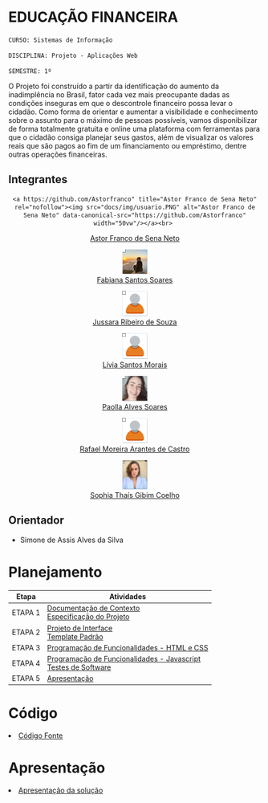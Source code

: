 # EDUCAÇÃO FINANCEIRA

`CURSO: Sistemas de Informação`

`DISCIPLINA: Projeto - Aplicações Web`

`SEMESTRE: 1º`

O Projeto foi construído a partir da identificação do aumento da inadimplência no Brasil, fator cada vez mais preocupante dadas as condições inseguras em que o descontrole financeiro possa levar o cidadão. Como forma de orientar e aumentar a visibilidade e conhecimento sobre o assunto para o máximo de pessoas possíveis, vamos disponibilizar de forma totalmente gratuita e online uma plataforma com ferramentas para que o cidadão consiga planejar seus gastos, além de visualizar os valores reais que são pagos ao fim de um financiamento ou empréstimo, dentre outras operações financeiras.

## Integrantes
<div align="center">

    <a https://github.com/Astorfranco" title="Astor Franco de Sena Neto" rel="nofollow"><img src="docs/img/usuario.PNG" alt="Astor Franco de Sena Neto" data-canonical-src="https://github.com/Astorfranco" width="50vw"/></a><br> 
 <a href="https://github.com/Astorfranco">
      <h>Astor Franco de Sena Neto<h>
       </a>

   
   <a href="https://github.com/fabianass" title="Fabiana Santos Soares" rel="nofollow"><img src="docs/img/fabiana.PNG" alt="Fabiana Santos Soares" data-canonical-src="https://github.com/fabianass" width="50vw"/></a><br> 
 <a href="https://github.com/fabianass">
      <h>Fabiana Santos Soares<h>
       </a>
   
<a href="https://github.com/Juh23" title="Jussara Ribeiro de Souza" rel="nofollow"><img src="docs/img/usuario.PNG" alt="Jussara Ribeiro de Souza" data-canonical-src="https://github.com/Juh23" width="50vw"/></a><br> 
 <a href="https://github.com/Juh23">
      <h>Jussara Ribeiro de Souza<h>
       </a> 
   
   <a href="https://github.com/liviamorais" title="Lívia Santos" rel="nofollow"><img src="docs/img/usuario.PNG" alt="Lívia Santos Morais" data-canonical-src="https://github.com/liviamorais" width="50vw"/></a><br> 
 <a href="https://github.com/liviamorais">
      <h>Lívia Santos Morais<h>
       </a> 

 
  <a href="https://github.com/Paollaks" title="Paolla Alves" rel="nofollow"><img src="docs/img/paolla.PNG" alt="Paolla Alves Soares" data-canonical-src="https://github.com/Paollaks" width="50vw"/></a><br> 
 <a href="https://github.com/Paollaks">
      <h>Paolla Alves Soares<h>
       </a> 

 <a href="https://github.com/rafaeldecastro195" title="Rafael Moreira" rel="nofollow"><img src="docs/img/usuario.PNG" alt="Rafael Moreira Arantes de Castro" data-canonical-src="https://github.com/rafaeldecastro195" width="50vw"/></a><br> 
 <a href="https://github.com/rafaeldecastro19">
      <h>Rafael Moreira Arantes de Castro<h>
       </a>     
     
 <a href="https://github.com/sophiathais2352" title="Sophia Coelho" rel="nofollow"><img src="docs/img/sophia.PNG" alt="Sophia Thaís Gibim Coelho" data-canonical-src="https://github.com/sophiathais2352" width="50vw"/></a><br> 
 <a href="https://github.com/sophiathais2352">
      <h>Sophia Thaís Gibim Coelho<h>
       </a>
</div>        
       
        
        
## Orientador

* Simone de Assis Alves da Silva

# Planejamento

| Etapa         | Atividades |
|  :----:   | ----------- |
| ETAPA 1         |[Documentação de Contexto](docs/context.md) <br> [Especificação do Projeto](docs/especification.md) |
| ETAPA 2         |[Projeto de Interface](docs/interface.md) <br> [Template Padrão](docs/template.md) |
| ETAPA 3         |[Programação de Funcionalidades - HTML e CSS](docs/development.md) |
| ETAPA 4        |[Programação de Funcionalidades - Javascript](docs/development.md) <br> [Testes de Software ](docs/tests.md) |
| ETAPA 5         | [Apresentação](presentation/README.md) |

# Código

<li><a href="src/README.md"> Código Fonte</a></li>

# Apresentação

<li><a href="presentation/README.md"> Apresentação da solução</a></li>
